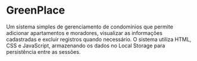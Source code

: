 # GreenPlace
Um sistema simples de gerenciamento de condomínios que permite adicionar apartamentos e moradores, visualizar as informações cadastradas e excluir registros quando necessário. O sistema utiliza HTML, CSS e JavaScript, armazenando os dados no Local Storage para persistência entre as sessões.
